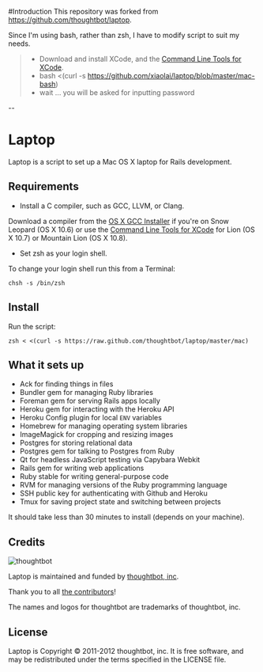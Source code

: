 #Introduction
This repository was forked from https://github.com/thoughtbot/laptop.

Since I'm using bash, rather than zsh, I have to modify script to suit my needs.

> * Download and install XCode, and the [Command Line Tools for XCode](https://developer.apple.com/downloads/index.action).
> * bash <(curl -s https://github.com/xiaolai/laptop/blob/master/mac-bash)
> * wait ... you will be asked for inputting password

--

Laptop
======

Laptop is a script to set up a Mac OS X laptop for Rails development.

Requirements
------------

* Install a C compiler, such as GCC, LLVM, or Clang.

Download a compiler from the [OS X GCC Installer](https://github.com/kennethreitz/osx-gcc-installer/) if you're on Snow Leopard (OS X 10.6) or use the [Command Line Tools for XCode](https://developer.apple.com/downloads/index.action) for Lion (OS X 10.7) or Mountain Lion (OS X 10.8).

* Set zsh as your login shell.

To change your login shell run this from a Terminal:

    chsh -s /bin/zsh

Install
-------

Run the script:

    zsh < <(curl -s https://raw.github.com/thoughtbot/laptop/master/mac)

What it sets up
---------------

* Ack for finding things in files
* Bundler gem for managing Ruby libraries
* Foreman gem for serving Rails apps locally
* Heroku gem for interacting with the Heroku API
* Heroku Config plugin for local `ENV` variables
* Homebrew for managing operating system libraries
* ImageMagick for cropping and resizing images
* Postgres for storing relational data
* Postgres gem for talking to Postgres from Ruby
* Qt for headless JavaScript testing via Capybara Webkit
* Rails gem for writing web applications
* Ruby stable for writing general-purpose code
* RVM for managing versions of the Ruby programming language
* SSH public key for authenticating with Github and Heroku
* Tmux for saving project state and switching between projects

It should take less than 30 minutes to install (depends on your machine).

Credits
-------

![thoughtbot](http://thoughtbot.com/images/tm/logo.png)

Laptop is maintained and funded by [thoughtbot, inc](http://thoughtbot.com/community).

Thank you to all [the contributors](https://github.com/thoughtbot/laptop/contributors)!

The names and logos for thoughtbot are trademarks of thoughtbot, inc.

License
-------

Laptop is Copyright © 2011-2012 thoughtbot, inc. It is free software, and may be
redistributed under the terms specified in the LICENSE file.
